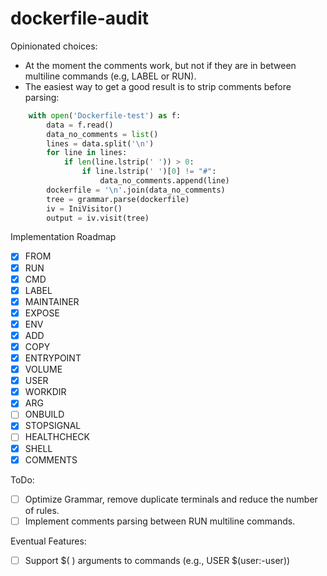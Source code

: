 # dockerfile-audit

Opinionated choices:

* At the moment the comments work, but not if they are in between multiline commands (e.g, LABEL or RUN).
* The easiest way to get a good result is to strip comments before parsing:

```python
    with open('Dockerfile-test') as f:
        data = f.read()
        data_no_comments = list()
        lines = data.split('\n')
        for line in lines:
            if len(line.lstrip(' ')) > 0:
                if line.lstrip(' ')[0] != "#":
                    data_no_comments.append(line)
        dockerfile = '\n'.join(data_no_comments)
        tree = grammar.parse(dockerfile)
        iv = IniVisitor()
        output = iv.visit(tree)
```

Implementation Roadmap

- [X] FROM
- [X] RUN
- [X] CMD
- [X] LABEL
- [X] MAINTAINER
- [X] EXPOSE
- [X] ENV
- [X] ADD
- [X] COPY
- [X] ENTRYPOINT
- [X] VOLUME
- [X] USER
- [X] WORKDIR
- [X] ARG
- [ ] ONBUILD
- [X] STOPSIGNAL
- [ ] HEALTHCHECK
- [X] SHELL
- [X] COMMENTS

ToDo:

- [ ] Optimize Grammar, remove duplicate terminals and reduce the number of rules.
- [ ] Implement comments parsing between RUN multiline commands.

Eventual Features:

- [ ] Support $( ) arguments to commands (e.g., USER $(user:-user))
